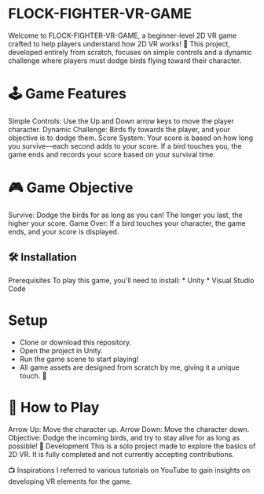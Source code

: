# FLOCK-FIGHTER-VR-GAME
Welcome to FLOCK-FIGHTER-VR-GAME, a beginner-level 2D VR game crafted to help players understand how 2D VR works! 🚀 This project, developed entirely from scratch, focuses on simple controls and a dynamic challenge where players must dodge birds flying toward their character.

# 🕹️ Game Features
Simple Controls: Use the Up and Down arrow keys to move the player character.
Dynamic Challenge: Birds fly towards the player, and your objective is to dodge them.
Score System: Your score is based on how long you survive—each second adds to your score. If a bird touches you, the game ends and records your score based on your survival time.

# 🎮 Game Objective
Survive: Dodge the birds for as long as you can! The longer you last, the higher your score.
Game Over: If a bird touches your character, the game ends, and your score is displayed.

## 🛠️ Installation
Prerequisites
To play this game, you'll need to install:
    * Unity
    * Visual Studio Code
    
# Setup
  * Clone or download this repository.
  * Open the project in Unity.
  * Run the game scene to start playing!
  * All game assets are designed from scratch by me, giving it a unique touch. 🎨

# 🎯 How to Play
Arrow Up: Move the character up.
Arrow Down: Move the character down.
Objective: Dodge the incoming birds, and try to stay alive for as long as possible!
🚧 Development
This is a solo project made to explore the basics of 2D VR. It is fully completed and not currently accepting contributions.

📺 Inspirations
I referred to various tutorials on YouTube to gain insights on developing VR elements for the game.

